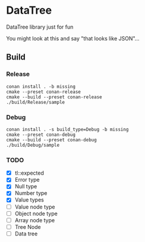 # DataTree

DataTree library just for fun

You might look at this and say "that looks like JSON"...

## Build

### Release

```
conan install . -b missing
cmake --preset conan-release
cmake --build --preset conan-release
./build/Release/sample
```

### Debug

```
conan install . -s build_type=Debug -b missing
cmake --preset conan-debug
cmake --build --preset conan-debug
./build/Debug/sample
```

### TODO

- [x] tl::expected
- [x] Error type
- [x] Null type
- [x] Number type
- [x] Value types
- [ ] Value node type
- [ ] Object node type
- [ ] Array node type
- [ ] Tree Node
- [ ] Data tree